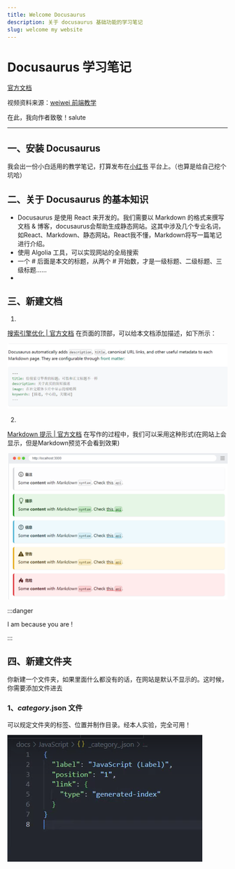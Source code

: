 ```yaml
---
title: Welcome Docusaurus
description: 关于 docusaurus 基础功能的学习笔记
slug: welcome my website
---
```


# Docusaurus 学习笔记

[官方文档](https://docusaurus.io/zh-CN/)


视频资料来源：[weiwei 前端教学](https://www.youtube.com/watch?v=NpoaHl380DM&list=WL&index=2&t=1222s)

在此，我向作者致敬！salute

---

## 一、安装 Docusaurus

我会出一份小白适用的教学笔记，打算发布在[小红书](https://www.xiaohongshu.com) 平台上。（也算是给自己挖个坑哈）



## 二、关于 Docusaurus 的基本知识

- Docusaurus 是使用 React 来开发的。我们需要以 Markdown 的格式来撰写文档 & 博客，docusaurus会帮助生成静态网站。这其中涉及几个专业名词，如React、Markdown、静态网站。React我不懂，Markdown将写一篇笔记进行介绍。
- 使用 Algolia 工具，可以实现网站的全局搜索
- 一个 # 后面是本文的标题，从两个 # 开始数，才是一级标题、二级标题、三级标题……
- 


## 三、新建文档

1. 

[搜索引擎优化 | 官方文档](https://docusaurus.io/zh-CN/docs/seo)    在页面的顶部，可以给本文档添加描述，如下所示：

![description](image.png)

2. 

[Markdown 提示 | 官方文档](https://docusaurus.io/zh-CN/docs/markdown-features/admonitions)  在写作的过程中，我们可以采用这种形式(在网站上会显示，但是Markdown预览不会看到效果)

![alt text](image-1.png)

:::danger

I am because you are !

:::





## 四、新建文件夹

你新建一个文件夹，如果里面什么都没有的话，在网站是默认不显示的。这时候，你需要添加文件进去

### 1、_category_.json 文件

可以规定文件夹的标签、位置并制作目录。经本人实验，完全可用！

![alt text](image-2.png)




































































